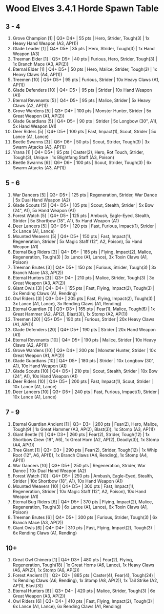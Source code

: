 # Wood Elves 3.4.1 Horde Spawn Table

## 3 - 4

1. Grove Champion [1] | Q3+ D4+ | 55 pts | Hero, Strider, Tough(3) | 1x Heavy Hand Weapon (A3, AP(1))
1. Glade Leader [1] | Q4+ D5+ | 35 pts | Hero, Strider, Tough(3) | 1x Hand Weapon (A3)
1. Treeman Elder [1] | Q5+ D5+ | 40 pts | Furious, Hero, Strider, Tough(3) | 1x Branch Mace (A3, AP(2))
1. Eternal Elder [1] | Q4+ D5+ | 50 pts | Hero, Malice, Strider, Tough(3) | 1x Heavy Claws (A4, AP(1))
1. Treemen [10] | Q5+ D5+ | 95 pts | Furious, Strider | 10x Heavy Claws (A1, AP(1))
1. Glade Defenders [10] | Q4+ D5+ | 95 pts | Strider | 10x Hand Weapon (A1)
1. Eternal Revenants [5] | Q4+ D5+ | 95 pts | Malice, Strider | 5x Heavy Claws (A2, AP(1))
1. Grove Wardens [5] | Q3+ D4+ | 100 pts | Monster Hunter, Strider | 5x Great Weapon (A1, AP(2))
1. Glade Guardians [5] | Q4+ D5+ | 90 pts | Strider | 5x Longbow (30", A1), 5x Hand Weapon (A1)
1. Deer Riders [5] | Q4+ D5+ | 100 pts | Fast, Impact(1), Scout, Strider | 5x Lance (A1, Lance)
1. Beetle Swarms [3] | Q6+ D6+ | 50 pts | Scout, Strider, Tough(3) | 3x Swarm Attacks (A3, AP(1))
1. Yrana [1] | Q4+ D5+ | 95 pts | Caster(2), Hero, Rot Touch, Strider, Tough(3), Unique | 1x Blightfang Staff (A3, Poison)
1. Beetle Swarms [6] | Q6+ D6+ | 100 pts | Scout, Strider, Tough(3) | 6x Swarm Attacks (A3, AP(1))

## 5 - 6

1. War Dancers [5] | Q3+ D5+ | 125 pts | Regeneration, Strider, War Dance | 5x Dual Hand Weapon (A2)
1. Glade Scouts [5] | Q4+ D5+ | 105 pts | Scout, Stealth, Strider | 5x Bow (24", A1), 5x Hand Weapon (A1)
1. Forest Watch [5] | Q4+ D5+ | 125 pts | Ambush, Eagle-Eyed, Stealth, Strider | 5x Shortbow (18", A1), 5x Hand Weapon (A1)
1. Deer Lancers [5] | Q3+ D5+ | 120 pts | Fast, Furious, Impact(1), Strider | 5x Lance (A1, Lance)
1. Mounted Weavers [5] | Q4+ D5+ | 150 pts | Fast, Impact(1), Regeneration, Strider | 5x Magic Staff (12", A2, Poison), 5x Hand Weapon (A1)
1. Eternal Bug Riders [3] | Q4+ D5+ | 185 pts | Flying, Impact(2), Malice, Regeneration, Tough(3) | 3x Lance (A1, Lance), 3x Toxin Claws (A1, Poison)
1. Treeman Brutes [3] | Q4+ D5+ | 150 pts | Furious, Strider, Tough(3) | 3x Branch Mace (A3, AP(2))
1. Eternal Hunters [3] | Q3+ D4+ | 210 pts | Malice, Strider, Tough(3) | 3x Great Weapon (A3, AP(2))
1. Giant Owls [3] | Q4+ D4+ | 155 pts | Fast, Flying, Impact(2), Tough(3) | 3x Rending Claws (A1, Rending)
1. Owl Riders [3] | Q3+ D4+ | 205 pts | Fast, Flying, Impact(2), Tough(3) | 3x Lance (A1, Lance), 3x Rending Claws (A1, Rending)
1. Eternal Guardian [1] | Q3+ D3+ | 165 pts | Fear(1), Malice, Tough(6) | 1x Great Hammer (A2, AP(2), Blast(3)), 1x Stomp (A2, AP(1))
1. Treemen [20] | Q5+ D5+ | 190 pts | Furious, Strider | 20x Heavy Claws (A1, AP(1))
1. Glade Defenders [20] | Q4+ D5+ | 190 pts | Strider | 20x Hand Weapon (A1)
1. Eternal Revenants [10] | Q4+ D5+ | 190 pts | Malice, Strider | 10x Heavy Claws (A2, AP(1))
1. Grove Wardens [10] | Q3+ D4+ | 200 pts | Monster Hunter, Strider | 10x Great Weapon (A1, AP(2))
1. Glade Guardians [10] | Q4+ D5+ | 180 pts | Strider | 10x Longbow (30", A1), 10x Hand Weapon (A1)
1. Glade Scouts [10] | Q4+ D5+ | 210 pts | Scout, Stealth, Strider | 10x Bow (24", A1), 10x Hand Weapon (A1)
1. Deer Riders [10] | Q4+ D5+ | 200 pts | Fast, Impact(1), Scout, Strider | 10x Lance (A1, Lance)
1. Deer Lancers [10] | Q3+ D5+ | 240 pts | Fast, Furious, Impact(1), Strider | 10x Lance (A1, Lance)

## 7 - 9

1. Eternal Guardian Ancient [1] | Q3+ D3+ | 260 pts | Fear(2), Hero, Malice, Tough(9) | 1x Great Hammer (A3, AP(2), Blast(3)), 1x Stomp (A3, AP(1))
1. Giant Beetle [1] | Q4+ D3+ | 260 pts | Fear(2), Strider, Tough(12) | 1x Shortbow Crew (18", A6), 1x Great Horn (A2, AP(2), Deadly(3)), 1x Stomp (A4, AP(1))
1. Tree Giant [1] | Q3+ D3+ | 290 pts | Fear(2), Strider, Tough(12) | 1x Whip Root (12", A6, AP(1)), 1x Branch Claws (A4, Rending), 1x Stomp (A4, AP(1))
1. War Dancers [10] | Q3+ D5+ | 250 pts | Regeneration, Strider, War Dance | 10x Dual Hand Weapon (A2)
1. Forest Watch [10] | Q4+ D5+ | 250 pts | Ambush, Eagle-Eyed, Stealth, Strider | 10x Shortbow (18", A1), 10x Hand Weapon (A1)
1. Mounted Weavers [10] | Q4+ D5+ | 300 pts | Fast, Impact(1), Regeneration, Strider | 10x Magic Staff (12", A2, Poison), 10x Hand Weapon (A1)
1. Eternal Bug Riders [6] | Q4+ D5+ | 370 pts | Flying, Impact(2), Malice, Regeneration, Tough(3) | 6x Lance (A1, Lance), 6x Toxin Claws (A1, Poison)
1. Treeman Brutes [6] | Q4+ D5+ | 300 pts | Furious, Strider, Tough(3) | 6x Branch Mace (A3, AP(2))
1. Giant Owls [6] | Q4+ D4+ | 310 pts | Fast, Flying, Impact(2), Tough(3) | 6x Rending Claws (A1, Rending)

## 10+

1. Great Owl Chimera [1] | Q4+ D3+ | 480 pts | Fear(2), Flying, Regeneration, Tough(18) | 1x Great Horns (A6, Lance), 1x Heavy Claws (A6, AP(2)), 1x Stomp (A6, AP(2))
1. Forest Ancient [1] | Q2+ D2+ | 885 pts | Caster(4), Fear(4), Tough(24) | 1x Rending Claws (A6, Rending), 1x Stomp (A8, AP(2)), 1x Tail Strike (A2, AP(1), Blast(3))
1. Eternal Hunters [6] | Q3+ D4+ | 420 pts | Malice, Strider, Tough(3) | 6x Great Weapon (A3, AP(2))
1. Owl Riders [6] | Q3+ D4+ | 410 pts | Fast, Flying, Impact(2), Tough(3) | 6x Lance (A1, Lance), 6x Rending Claws (A1, Rending)
